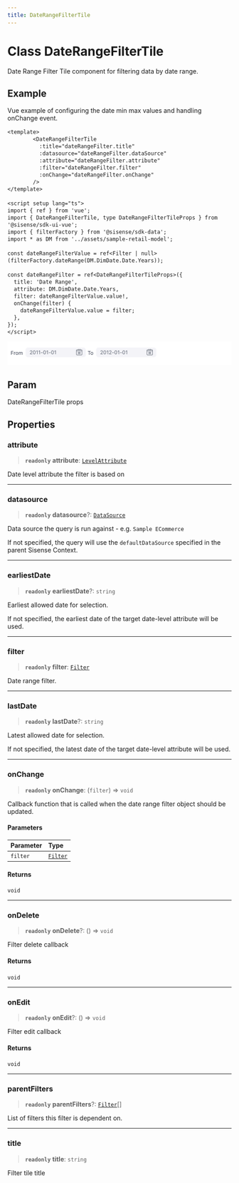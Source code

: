 ```yaml
---
title: DateRangeFilterTile
---
```


# Class DateRangeFilterTile

Date Range Filter Tile component for filtering data by date range.

## Example

Vue example of configuring the date min max values and handling onChange event.
```vue
<template>
        <DateRangeFilterTile
          :title="dateRangeFilter.title"
          :datasource="dateRangeFilter.dataSource"
          :attribute="dateRangeFilter.attribute"
          :filter="dateRangeFilter.filter"
          :onChange="dateRangeFilter.onChange"
        />
</template>

<script setup lang="ts">
import { ref } from 'vue';
import { DateRangeFilterTile, type DateRangeFilterTileProps } from '@sisense/sdk-ui-vue';
import { filterFactory } from '@sisense/sdk-data';
import * as DM from '../assets/sample-retail-model';

const dateRangeFilterValue = ref<Filter | null>(filterFactory.dateRange(DM.DimDate.Date.Years));

const dateRangeFilter = ref<DateRangeFilterTileProps>({
  title: 'Date Range',
  attribute: DM.DimDate.Date.Years,
  filter: dateRangeFilterValue.value!,
  onChange(filter) {
    dateRangeFilterValue.value = filter;
  },
});
</script>
```
<img src="../../../img/vue-date-range-filter-tile-example.png" width="800px" />

## Param

DateRangeFilterTile props

## Properties

### attribute

> **`readonly`** **attribute**: [`LevelAttribute`](../../sdk-data/interfaces/interface.LevelAttribute.md)

Date level attribute the filter is based on

***

### datasource

> **`readonly`** **datasource**?: [`DataSource`](../../sdk-data/type-aliases/type-alias.DataSource.md)

Data source the query is run against - e.g. `Sample ECommerce`

If not specified, the query will use the `defaultDataSource` specified in the parent Sisense Context.

***

### earliestDate

> **`readonly`** **earliestDate**?: `string`

Earliest allowed date for selection.

If not specified, the earliest date of the target date-level attribute will be used.

***

### filter

> **`readonly`** **filter**: [`Filter`](../../sdk-data/interfaces/interface.Filter.md)

Date range filter.

***

### lastDate

> **`readonly`** **lastDate**?: `string`

Latest allowed date for selection.

If not specified, the latest date of the target date-level attribute will be used.

***

### onChange

> **`readonly`** **onChange**: (`filter`) => `void`

Callback function that is called when the date range filter object should be updated.

#### Parameters

| Parameter | Type |
| :------ | :------ |
| `filter` | [`Filter`](../../sdk-data/interfaces/interface.Filter.md) |

#### Returns

`void`

***

### onDelete

> **`readonly`** **onDelete**?: () => `void`

Filter delete callback

#### Returns

`void`

***

### onEdit

> **`readonly`** **onEdit**?: () => `void`

Filter edit callback

#### Returns

`void`

***

### parentFilters

> **`readonly`** **parentFilters**?: [`Filter`](../../sdk-data/interfaces/interface.Filter.md)[]

List of filters this filter is dependent on.

***

### title

> **`readonly`** **title**: `string`

Filter tile title
